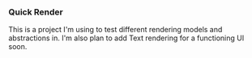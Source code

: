 ### Quick Render
 This is a project I'm using to test different rendering models and abstractions in. I'm also plan to add Text rendering for a functioning UI soon.
